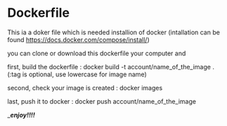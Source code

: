 # Dockerfile

This ia a doker file which is needed installion of docker (intallation can be found https://docs.docker.com/compose/install/)

you can clone or download this dockerfile your computer and 

first, build the dockerfile : docker build -t account/name_of_the_image . (:tag is optional, use lowercase for image name)

second, check your image is created : docker images

last, push it to docker : docker push account/name_of_the_image

________enjoy!!!!_______
